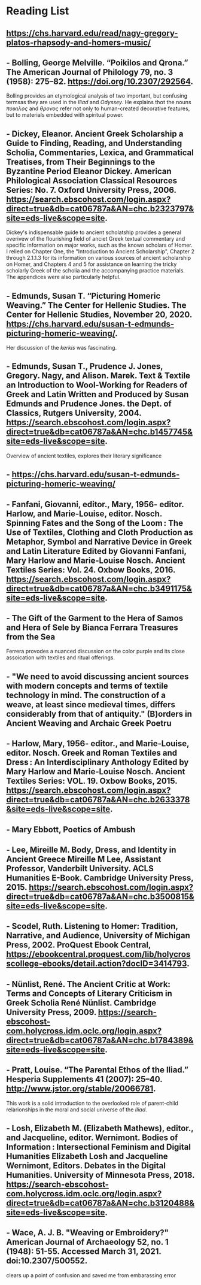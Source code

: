 # Reading List
## https://chs.harvard.edu/read/nagy-gregory-platos-rhapsody-and-homers-music/
## - Bolling, George Melville. “Poikilos and Qrona.” The American Journal of Philology 79, no. 3 (1958): 275–82. https://doi.org/10.2307/292564.
Bolling provides an etymological analysis of two important, but confusing termsas they are used in the _Iliad_ and _Odyssey_. He explains thαt the nouns _ποικιλος_ and _θρονος_  refer not only to human-created decorative features, but to materials embedded with spiritual power.
## - Dickey, Eleanor. Ancient Greek Scholarship a Guide to Finding, Reading, and Understanding Scholia, Commentaries, Lexica, and Grammatical Treatises, from Their Beginnings to the Byzantine Period Eleanor Dickey. American Philological Association Classical Resources Series: No. 7. Oxford University Press, 2006. https://search.ebscohost.com/login.aspx?direct=true&db=cat06787a&AN=chc.b2323797&site=eds-live&scope=site.
Dickey's indispensable guide to ancient scholatship provides a general overivew of the flourishing field of anciet Greek textual commentary and specific information on major works, such as the known scholars of Homer. I relied on Chapter One, the "Introduction to Ancient Scholarship", Chapter 2 through 2.1.1.3 for its information on various sources of ancient scholarship on Homer, and Chapters 4 and 5 for assistance on learning the tricky scholarly Greek of the scholia and the accompanying practice materials. The appendices were also particularly helpful. 
## - Edmunds, Susan T. “Picturing Homeric Weaving.” The Center for Hellenic Studies. The Center for Hellenic Studies, November 20, 2020. https://chs.harvard.edu/susan-t-edmunds-picturing-homeric-weaving/. 
Her discussion of the _kerkis_ was fascinating. 
## - Edmunds, Susan T., Prudence J. Jones, Gregory. Nagy, and Alison. Marek. Text & Textile an Introduction to Wool-Working for Readers of Greek and Latin Written and Produced by Susan Edmunds and Prudence Jones. the Dept. of Classics, Rutgers University, 2004. https://search.ebscohost.com/login.aspx?direct=true&db=cat06787a&AN=chc.b1457745&site=eds-live&scope=site.
Overview of ancient textiles, explores their literary significance
## - https://chs.harvard.edu/susan-t-edmunds-picturing-homeric-weaving/
## - Fanfani, Giovanni, editor., Mary, 1956- editor. Harlow, and Marie-Louise, editor. Nosch. Spinning Fates and the Song of the Loom : The Use of Textiles, Clothing and Cloth Production as Metaphor, Symbol and Narrative Device in Greek and Latin Literature Edited by Giovanni Fanfani, Mary Harlow and Marie-Louise Nosch. Ancient Textiles Series: Vol. 24. Oxbow Books, 2016. https://search.ebscohost.com/login.aspx?direct=true&db=cat06787a&AN=chc.b3491175&site=eds-live&scope=site.
## - The Gift of the Garment to the Hera of Samos and Hera of Sele by Bianca Ferrara Treasures from the Sea
Ferrera provodes a nuanced discussion on the color purple and its close assoication with textiles and ritual offerings.
## -  "We need to avoid discussing ancient sources with modern concepts and terms of textile technology  in mind. The construction of a weave, at least since medieval times, differs considerably from that of antiquity." (B)orders in Ancient Weaving and Archaic Greek Poetru
## - Harlow, Mary, 1956- editor., and Marie-Louise, editor. Nosch. Greek and Roman Textiles and Dress : An Interdisciplinary Anthology Edited by Mary Harlow and Marie-Louise Nosch. Ancient Textiles Series: VOL. 19. Oxbow Books, 2015. https://search.ebscohost.com/login.aspx?direct=true&db=cat06787a&AN=chc.b2633378&site=eds-live&scope=site.
## - Mary Ebbott, Poetics of Ambush
## - Lee, Mireille M. Body, Dress, and Identity in Ancient Greece Mireille M Lee, Assistant Professor, Vanderbilt University. ACLS Humanities E-Book. Cambridge University Press, 2015. https://search.ebscohost.com/login.aspx?direct=true&db=cat06787a&AN=chc.b3500815&site=eds-live&scope=site.
## - Scodel, Ruth. Listening to Homer: Tradition, Narrative, and Audience, University of Michigan Press, 2002. ProQuest Ebook Central, https://ebookcentral.proquest.com/lib/holycrosscollege-ebooks/detail.action?docID=3414793.
## - Nünlist, René. The Ancient Critic at Work: Terms and Concepts of Literary Criticism in Greek Scholia René Nünlist. Cambridge University Press, 2009. https://search-ebscohost-com.holycross.idm.oclc.org/login.aspx?direct=true&db=cat06787a&AN=chc.b1784389&site=eds-live&scope=site.
## - Pratt, Louise. “The Parental Ethos of the Iliad.” Hesperia Supplements 41 (2007): 25–40. http://www.jstor.org/stable/20066781.
This work is a solid introduction to the overlooked role of parent-child relarionships in the moral and social universe of the _Iliad_.
## - Losh, Elizabeth M. (Elizabeth Mathews), editor., and Jacqueline, editor. Wernimont. Bodies of Information : Intersectional Feminism and Digital Humanities Elizabeth Losh and Jacqueline Wernimont, Editors. Debates in the Digital Humanities. University of Minnesota Press, 2018. https://search-ebscohost-com.holycross.idm.oclc.org/login.aspx?direct=true&db=cat06787a&AN=chc.b3120488&site=eds-live&scope=site.
## - Wace, A. J. B. "Weaving or Embroidery?" American Journal of Archaeology 52, no. 1 (1948): 51-55. Accessed March 31, 2021. doi:10.2307/500552.
clears up a point of confusion and saved me from embarassing error
